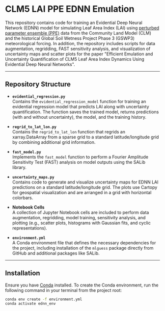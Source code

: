 # CLM5 LAI PPE EDNN Emulation

This repository contains code for training an Evidential Deep Neural Network (EDNN) model for simulating Leaf Area Index (LAI) using [perturbed parameter ensemble (PPE)](https://doi.org/10.5281/zenodo.15170936) data from the Community Land Model (CLM)  and the historical Global Soil Wetness Project Phase 3 (GSWP3) meteorological forcing. In addition, the repository includes scripts for data augmentation, regridding, FAST sensitivity analysis, and visualization of uncertainty maps and scatter plots for the paper "Efficient Emulation and Uncertainty Quantification of CLM5 Leaf Area Index Dynamics Using Evidential Deep Neural Networks".

---

## Repository Structure

- **`evidential_regression.py`**  
  Contains the `evidential_regression_model` function for training an evidential regression model that predicts LAI along with uncertainty quantification. The function saves the trained model, returns predictions (with and without uncertainty), the model, and the training history.

- **`regrid_to_lat_lon.py`**  
  Contains the `regrid_to_lat_lon` function that regrids an xarray.DataArray from a sparse grid to a standard latitude/longitude grid by combining additional grid information.

- **`fast_model.py`**  
  Implements the `fast_model` function to perform a Fourier Amplitude Sensitivity Test (FAST) analysis on model outputs using the SALib library.

- **`uncertainty_maps.py`**  
  Contains code to generate and visualize uncertainty maps for EDNN LAI predictions on a standard latitude/longitude grid. The plots use Cartopy for geospatial visualization and are arranged in a grid with horizontal colorbars.

- **Notebook Cells**  
  A collection of Jupyter Notebook cells are included to perform data augmentation, regridding, model training, sensitivity analysis, and plotting (e.g., scatter plots, histograms with Gaussian fits, and cyclic representations).

- **`environment.yml`**  
  A Conda environment file that defines the necessary dependencies for the project, including installation of the `mlguess` package directly from GitHub and additional packages like SALib.

---

## Installation

Ensure you have [Conda](https://docs.conda.io/en/latest/) installed. To create the Conda environment, run the following command in your terminal from the project root:

```bash
conda env create -f environment.yml
conda activate ednn_env
